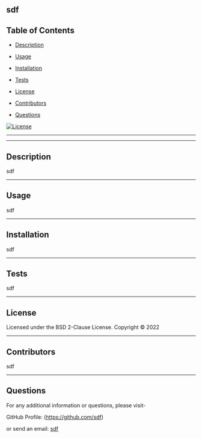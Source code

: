 ##  sdf

 

  
## Table of Contents

  * [Description](#description)

 * [Usage](#usage)
 
 * [Installation](#installation)

 * [Tests](#tests)

 * [License](#license)

 * [Contributors](#contributors)

 * [Questions](#questions)

    

  [![License](https://img.shields.io/badge/License-BSD%202--Clause-orange.svg)](https://opensource.org/licenses/BSD-2-Clause)

---


 ---
    
 
## Description
sdf


  ---

  
 ## Usage
sdf

    
 ---

 
## Installation
sdf

    
 ---

 
## Tests
sdf

 
  ---

  
## License 
Licensed under the BSD 2-Clause License. Copyright © 2022


  ---

  
## Contributors
sdf


  ---

 
## Questions
For any additional information or questions, please visit- 

GitHub Profile: (https://github.com/sdf)

 or send an email: [sdf](mailto:sdf)
